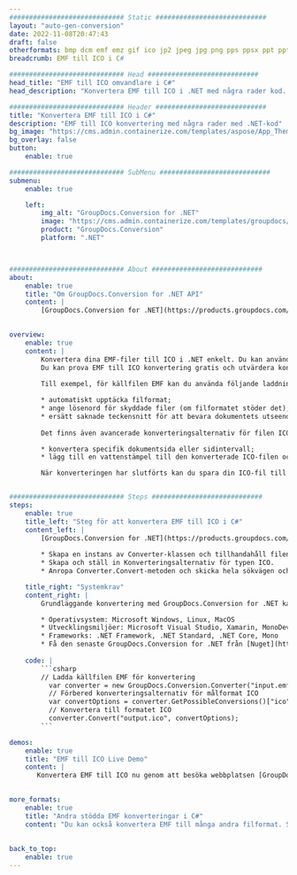 ```yaml
---
############################# Static ############################
layout: "auto-gen-conversion"
date: 2022-11-08T20:47:43
draft: false
otherformats: bmp dcm emf emz gif ico jp2 jpeg jpg png pps ppsx ppt pptx psb psd svg svgz tga tif tiff webp wmf wmz
breadcrumb: EMF till ICO i C#

############################# Head ############################
head_title: "EMF till ICO omvandlare i C#"
head_description: "Konvertera EMF till ICO i .NET med några rader kod. Använd GroupDocs Document Conversion API för att konvertera över 160 filformat."

############################# Header ############################
title: "Konvertera EMF till ICO i C#"
description: "EMF till ICO konvertering med några rader med .NET-kod"
bg_image: "https://cms.admin.containerize.com/templates/aspose/App_Themes/V3/images/bg/header1.png"
bg_overlay: false
button:
    enable: true

############################# SubMenu ############################
submenu:
    enable: true

    left:
        img_alt: "GroupDocs.Conversion for .NET"
        image: "https://cms.admin.containerize.com/templates/groupdocs/images/product-logos/90x90-noborder/groupdocs-conversion-net.png"
        product: "GroupDocs.Conversion"
        platform: ".NET"



############################# About ############################
about:
    enable: true
    title: "Om GroupDocs.Conversion for .NET API"
    content: |
        [GroupDocs.Conversion for .NET](https://products.groupdocs.com/conversion/net/) kan användas för att konvertera Microsoft Word, Excel, PowerPoint, PDF, Visio och andra format. GroupDocs.Conversion är ett fristående API som är lämpligt för back-end och interna system där hög prestanda krävs. Det beror inte på någon programvara som Microsoft eller Open Office.
    

overview:
    enable: true
    content: |
        Konvertera dina EMF-filer till ICO i .NET enkelt. Du kan använda bara ett par C# kodrader i valfri plattform som du vill, som - Windows, Linux, macOS.
        Du kan prova EMF till ICO konvertering gratis och utvärdera konverteringsresultatens kvalitet. Tillsammans med enkla filkonverteringsscenarier kan du prova mer avancerade alternativ för att ladda källfilen EMF och för att spara resultatet ICO. 
        
        Till exempel, för källfilen EMF kan du använda följande laddningsalternativ:

        * automatiskt upptäcka filformat;
        * ange lösenord för skyddade filer (om filformatet stöder det);
        * ersätt saknade teckensnitt för att bevara dokumentets utseende.
        
        Det finns även avancerade konverteringsalternativ för filen ICO:

        * konvertera specifik dokumentsida eller sidintervall;
        * lägg till en vattenstämpel till den konverterade ICO-filen och många fler.

        När konverteringen har slutförts kan du spara din ICO-fil till den lokala filsökvägen eller någon tredje parts lagring som FTP, Amazon S3, Google Drive, Dropbox etc. Observera - för att konvertera EMF till {{ TO}} det finns inget behov av någon ytterligare programvara installerad - som MS Office, Open Office, Adobe Acrobat Reader etc.


############################# Steps ############################
steps:
    enable: true
    title_left: "Steg för att konvertera EMF till ICO i C#"
    content_left: |
        [GroupDocs.Conversion for .NET](https://products.groupdocs.com/conversion/net/) gör det enkelt för utvecklare att konvertera en EMF-fil till ICO med några rader kod.
        
        * Skapa en instans av Converter-klassen och tillhandahåll filen EMF med den fullständiga sökvägen
        * Skapa och ställ in Konverteringsalternativ för typen ICO.
        * Anropa Converter.Convert-metoden och skicka hela sökvägen och formatet (ICO) som en parameter

    title_right: "Systemkrav"
    content_right: |
        Grundläggande konvertering med GroupDocs.Conversion for .NET kan göras med bara några enkla steg. Våra API:er stöds på alla större plattformar och operativsystem. Innan du kör koden nedan, se till att du har följande förutsättningar installerade på ditt system.

        * Operativsystem: Microsoft Windows, Linux, MacOS
        * Utvecklingsmiljöer: Microsoft Visual Studio, Xamarin, MonoDevelop
        * Frameworks: .NET Framework, .NET Standard, .NET Core, Mono
        * Få den senaste GroupDocs.Conversion for .NET från [Nuget](https://www.nuget.org/packages/groupdocs.conversion)
         
    code: |
        ```csharp    
        // Ladda källfilen EMF för konvertering
          var converter = new GroupDocs.Conversion.Converter("input.emf");
          // Förbered konverteringsalternativ för målformat ICO
          var convertOptions = converter.GetPossibleConversions()["ico"].ConvertOptions;
          // Konvertera till formatet ICO
          converter.Convert("output.ico", convertOptions);
        ```

demos:
    enable: true
    title: "EMF till ICO Live Demo"
    content: |
       Konvertera EMF till ICO nu genom att besöka webbplatsen [GroupDocs.Conversion App](https://products.groupdocs.app/conversion/family). Onlinedemo har följande fördelar
          

more_formats:
    enable: true
    title: "Andra stödda EMF konverteringar i C#"
    content: "Du kan också konvertera EMF till många andra filformat. Se listan nedan."
       
       
back_to_top:
    enable: true
---
```

